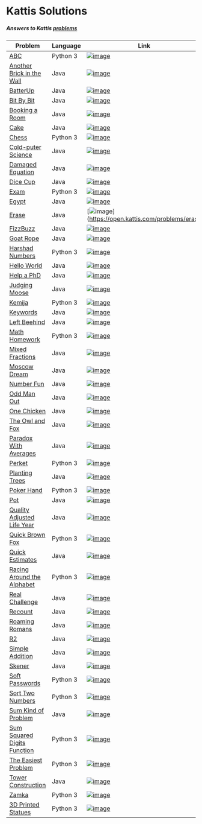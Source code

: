 # Kattis Solutions
##### Answers to Kattis [problems](https://open.kattis.com/problems) 

| Problem | Language | Link |
| --- | --- | --- |
| [ABC](Python/ABC.py) | Python 3 | [![image](https://user-images.githubusercontent.com/85297147/135723995-68c18a6c-d9db-444a-a9fb-b0867f7b099c.png)](https://open.kattis.com/problems/abc)
| [Another Brick in the Wall](Java/Brick.java) | Java| [![image](https://user-images.githubusercontent.com/85297147/135723995-68c18a6c-d9db-444a-a9fb-b0867f7b099c.png)](https://open.kattis.com/problems/anotherbrick)
| [BatterUp](Java/BatterUp.java) | Java | [![image](https://user-images.githubusercontent.com/85297147/135723995-68c18a6c-d9db-444a-a9fb-b0867f7b099c.png)](https://open.kattis.com/problems/batterup)
| [Bit By Bit](Java/BitBit.java) | Java | [![image](https://user-images.githubusercontent.com/85297147/135723995-68c18a6c-d9db-444a-a9fb-b0867f7b099c.png)](https://open.kattis.com/problems/bitbybit)
| [Booking a Room](Java/BookingARoom.java) | Java | [![image](https://user-images.githubusercontent.com/85297147/135723995-68c18a6c-d9db-444a-a9fb-b0867f7b099c.png)](https://open.kattis.com/problems/bookingaroom)
| [Cake](Java/Cake.java) | Java | [![image](https://user-images.githubusercontent.com/85297147/135723995-68c18a6c-d9db-444a-a9fb-b0867f7b099c.png)](https://open.kattis.com/problems/cake)
| [Chess](Python/chess.py) | Python 3 | [![image](https://user-images.githubusercontent.com/85297147/135723995-68c18a6c-d9db-444a-a9fb-b0867f7b099c.png)](https://open.kattis.com/problems/chess)
| [Cold-puter Science](Java/Cold.java) | Java | [![image](https://user-images.githubusercontent.com/85297147/135723995-68c18a6c-d9db-444a-a9fb-b0867f7b099c.png)](https://open.kattis.com/problems/cold)
| [Damaged Equation](Java/DamagedEquation.java) | Java | [![image](https://user-images.githubusercontent.com/85297147/135723995-68c18a6c-d9db-444a-a9fb-b0867f7b099c.png)](https://open.kattis.com/problems/damagedequation)
| [Dice Cup](Java/DiceCup.java) | Java | [![image](https://user-images.githubusercontent.com/85297147/135723995-68c18a6c-d9db-444a-a9fb-b0867f7b099c.png)](https://open.kattis.com/problems/dicecup)
| [Exam](Python/exam.py) | Python 3 | [![image](https://user-images.githubusercontent.com/85297147/135723995-68c18a6c-d9db-444a-a9fb-b0867f7b099c.png)](https://open.kattis.com/problems/exam)
| [Egypt](Java/Egypt.java) | Java | [![image](https://user-images.githubusercontent.com/85297147/135723995-68c18a6c-d9db-444a-a9fb-b0867f7b099c.png)](https://open.kattis.com/problems/egypt)
| [Erase](Java/Egypt) | Java | [![image](https://user-images.githubusercontent.com/85297147/135723995-68c18a6c-d9db-444a-a9fb-b0867f7b099c.png)](https://open.kattis.com/problems/erase
| [FizzBuzz](https://github.com/isabellaattisano/programming-team/blob/d1ac067620c7ad07e99b484c207004b1deda8219/week%201/fizzBuzz.java) | Java | [![image](https://user-images.githubusercontent.com/85297147/135723995-68c18a6c-d9db-444a-a9fb-b0867f7b099c.png)](https://open.kattis.com/problems/fizzbuzz)
| [Goat Rope](Java/GoatRope.java) | Java | [![image](https://user-images.githubusercontent.com/85297147/135723995-68c18a6c-d9db-444a-a9fb-b0867f7b099c.png)](https://open.kattis.com/problems/goatrope)
| [Harshad Numbers](Python/harshad.py) | Python 3 | [![image](https://user-images.githubusercontent.com/85297147/135723995-68c18a6c-d9db-444a-a9fb-b0867f7b099c.png)](https://open.kattis.com/problems/harshadnumbers)
| [Hello World](Java/HelloWorld.java) | Java | [![image](https://user-images.githubusercontent.com/85297147/135723995-68c18a6c-d9db-444a-a9fb-b0867f7b099c.png)](https://open.kattis.com/problems/hello)
| [Help a PhD](Java/PhD.java) | Java | [![image](https://user-images.githubusercontent.com/85297147/135723995-68c18a6c-d9db-444a-a9fb-b0867f7b099c.png)](https://open.kattis.com/problems/helpaphd)
| [Judging Moose](Java/Moose.java) | Java| [![image](https://user-images.githubusercontent.com/85297147/135723995-68c18a6c-d9db-444a-a9fb-b0867f7b099c.png)](https://open.kattis.com/problems/judgingmoose)
| [Kemija](Python/kemija.py) | Python 3| [![image](https://user-images.githubusercontent.com/85297147/135723995-68c18a6c-d9db-444a-a9fb-b0867f7b099c.png)](https://open.kattis.com/problems/kemija)
| [Keywords](Java/Keywords.java) | Java| [![image](https://user-images.githubusercontent.com/85297147/135723995-68c18a6c-d9db-444a-a9fb-b0867f7b099c.png)](https://open.kattis.com/problems/keywords)
| [Left Beehind](Java/LeftBehind.java) | Java| [![image](https://user-images.githubusercontent.com/85297147/135723995-68c18a6c-d9db-444a-a9fb-b0867f7b099c.png)](https://open.kattis.com/problems/leftbeehind)
| [Math Homework](Python/math_hw.py) | Python 3| [![image](https://user-images.githubusercontent.com/85297147/135723995-68c18a6c-d9db-444a-a9fb-b0867f7b099c.png)](https://open.kattis.com/problems/mathhomework)
| [Mixed Fractions](Java/MixedFraction.java) | Java| [![image](https://user-images.githubusercontent.com/85297147/135723995-68c18a6c-d9db-444a-a9fb-b0867f7b099c.png)](https://open.kattis.com/problems/numberfun)
| [Moscow Dream](Java/moscow.java) | Java| [![image](https://user-images.githubusercontent.com/85297147/135723995-68c18a6c-d9db-444a-a9fb-b0867f7b099c.png)](https://open.kattis.com/problems/moscowdream)
| [Number Fun](Java/NumberFun.java) | Java| [![image](https://user-images.githubusercontent.com/85297147/135723995-68c18a6c-d9db-444a-a9fb-b0867f7b099c.png)](https://open.kattis.com/problems/mixedfractions)
| [Odd Man Out](Java/oddman.java) | Java | [![image](https://user-images.githubusercontent.com/85297147/135723995-68c18a6c-d9db-444a-a9fb-b0867f7b099c.png)](https://open.kattis.com/problems/oddmanout)
| [One Chicken](Java/Chicken.java) | Java | [![image](https://user-images.githubusercontent.com/85297147/135723995-68c18a6c-d9db-444a-a9fb-b0867f7b099c.png)](https://open.kattis.com/problems/onechicken)
| [The Owl and Fox](Java/OwlFox.java) | Java | [![image](https://user-images.githubusercontent.com/85297147/135723995-68c18a6c-d9db-444a-a9fb-b0867f7b099c.png)](https://open.kattis.com/problems/owlandfox)
| [Paradox With Averages](Java/paradox.java) | Java | [![image](https://user-images.githubusercontent.com/85297147/135723995-68c18a6c-d9db-444a-a9fb-b0867f7b099c.png)](https://open.kattis.com/problems/averageseasy)
| [Perket](Python/perket.py) | Python 3 | [![image](https://user-images.githubusercontent.com/85297147/135723995-68c18a6c-d9db-444a-a9fb-b0867f7b099c.png)](https://open.kattis.com/problems/perket)
| [Planting Trees](Java/trees.java) | Java | [![image](https://user-images.githubusercontent.com/85297147/135723995-68c18a6c-d9db-444a-a9fb-b0867f7b099c.png)](https://open.kattis.com/problems/plantingtrees)
| [Poker Hand](Python/poker_hand.py) | Python 3 | [![image](https://user-images.githubusercontent.com/85297147/135723995-68c18a6c-d9db-444a-a9fb-b0867f7b099c.png)](https://open.kattis.com/problems/pokerhand)
| [Pot](Java/Pot.java) | Java | [![image](https://user-images.githubusercontent.com/85297147/135723995-68c18a6c-d9db-444a-a9fb-b0867f7b099c.png)](https://open.kattis.com/problems/pot)
| [Quality Adjusted Life Year](Java/QALY.java)| Java | [![image](https://user-images.githubusercontent.com/85297147/135723995-68c18a6c-d9db-444a-a9fb-b0867f7b099c.png)](https://open.kattis.com/problems/qaly)
| [Quick Brown Fox](Python/Quick_Brown_Fox.py) | Python 3 | [![image](https://user-images.githubusercontent.com/85297147/135723995-68c18a6c-d9db-444a-a9fb-b0867f7b099c.png)](https://open.kattis.com/problems/quickbrownfox)
| [Quick Estimates](Java/QuickEstimates.java) | Java | [![image](https://user-images.githubusercontent.com/85297147/135723995-68c18a6c-d9db-444a-a9fb-b0867f7b099c.png)](https://open.kattis.com/problems/quickestimate)
| [Racing Around the Alphabet](Python/Racing_Around.py) | Python 3 | [![image](https://user-images.githubusercontent.com/85297147/135723995-68c18a6c-d9db-444a-a9fb-b0867f7b099c.png)](https://open.kattis.com/problems/racingalphabet)
| [Real Challenge](Java/Challenge.java) | Java | [![image](https://user-images.githubusercontent.com/85297147/135723995-68c18a6c-d9db-444a-a9fb-b0867f7b099c.png)](https://open.kattis.com/problems/areal)
| [Recount](Java/Recount.java) | Java | [![image](https://user-images.githubusercontent.com/85297147/135723995-68c18a6c-d9db-444a-a9fb-b0867f7b099c.png)](https://open.kattis.com/problems/recount)
| [Roaming Romans](Java/RoamingRomans.java) | Java | [![image](https://user-images.githubusercontent.com/85297147/135723995-68c18a6c-d9db-444a-a9fb-b0867f7b099c.png)](https://open.kattis.com/problems/romans)
| [R2](Java/R2.java) | Java | [![image](https://user-images.githubusercontent.com/85297147/135723995-68c18a6c-d9db-444a-a9fb-b0867f7b099c.png)](https://open.kattis.com/problems/r2)
| [Simple Addition](Java/SimpleAddition.java) | Java | [![image](https://user-images.githubusercontent.com/85297147/135723995-68c18a6c-d9db-444a-a9fb-b0867f7b099c.png)](https://open.kattis.com/problems/simpleaddition)
| [Skener](Java/Skener.java) | Java | [![image](https://user-images.githubusercontent.com/85297147/135723995-68c18a6c-d9db-444a-a9fb-b0867f7b099c.png)](https://open.kattis.com/problems/skener)
| [Soft Passwords](Python/soft_passwords.py) | Python 3 | [![image](https://user-images.githubusercontent.com/85297147/135723995-68c18a6c-d9db-444a-a9fb-b0867f7b099c.png)](https://open.kattis.com/problems/softpasswords)
| [Sort Two Numbers](Python/sort_numbers.py) | Python 3 | [![image](https://user-images.githubusercontent.com/85297147/135723995-68c18a6c-d9db-444a-a9fb-b0867f7b099c.png)](https://open.kattis.com/problems/sorttwonumbers)
| [Sum Kind of Problem](Java/sumkindofproblem.java) | Java | [![image](https://user-images.githubusercontent.com/85297147/135723995-68c18a6c-d9db-444a-a9fb-b0867f7b099c.png)](https://open.kattis.com/problems/sumkindofproblem)
| [Sum Squared Digits Function](Python/ssdf.py) | Python 3 | [![image](https://user-images.githubusercontent.com/85297147/135723995-68c18a6c-d9db-444a-a9fb-b0867f7b099c.png)](https://open.kattis.com/problems/sumsquareddigits)
| [The Easiest Problem](Python/easiest.py) | Python 3 | [![image](https://user-images.githubusercontent.com/85297147/135723995-68c18a6c-d9db-444a-a9fb-b0867f7b099c.png)](https://open.kattis.com/problems/easiest)
| [Tower Construction](Java/towerconstruction.java) | Java | [![image](https://user-images.githubusercontent.com/85297147/135723995-68c18a6c-d9db-444a-a9fb-b0867f7b099c.png)](https://open.kattis.com/problems/tornbygge)
| [Zamka](Python/zamka.py) | Python 3 | [![image](https://user-images.githubusercontent.com/85297147/135723995-68c18a6c-d9db-444a-a9fb-b0867f7b099c.png)](https://open.kattis.com/problems/zamka)
| [3D Printed Statues](Python/3D_printed_statues.py) | Python 3 | [![image](https://user-images.githubusercontent.com/85297147/135723995-68c18a6c-d9db-444a-a9fb-b0867f7b099c.png)](https://open.kattis.com/problems/3dprinter)
